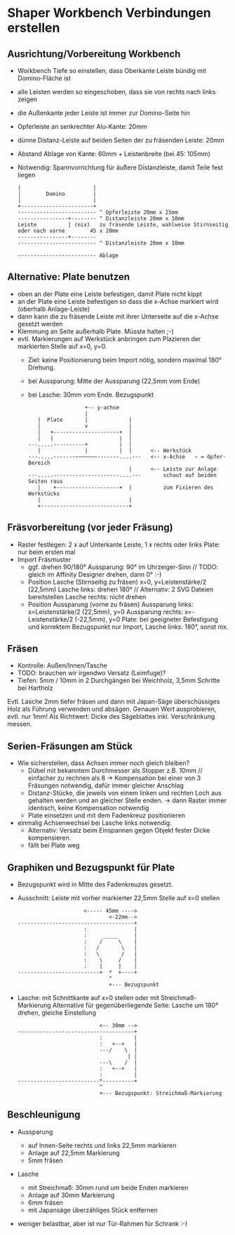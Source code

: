 # Shaper Workbench Verbindungen erstellen

## Ausrichtung/Vorbereitung Workbench

 * Workbench Tiefe so einstellen, dass Oberkante Leiste bündig mit Domino-Fläche ist
 * alle Leisten werden so eingeschoben, dass sie von rechts nach links zeigen
 * die Außenkante jeder Leiste ist immer zur Domino-Seite hin
 * Opferleiste an senkrechter Alu-Kante: 20mm
 * dünne Distanz-Leiste auf beiden Seiten der zu fräsenden Leiste: 20mm
 * Abstand Ablage von Kante: 60mm + Leistenbreite (bei 45: 105mm)
 * Notwendig: Spannvorrichtung für äußere Distanzleiste, damit Teile fest liegen

       |                       |
       |        Domino         |
       |                       |
       +-----------------------+
       ------------------------- ^ Opferleiste 20mm x 25mm
       ----------------+-------- ^ Distanzleiste 20mm x 10mm
       Leiste          | (nix)   zu fräsende Leiste, wahlweise Stirnseitig oder nach vorne        45 x 20mm
       ----------------+-------- 
       ------------------------- ^ Distanzleiste 20mm x 10mm
       
       ------------------------- Ablage


## Alternative: Plate benutzen

 * oben an der Plate eine Leiste befestigen, damit Plate nicht kippt
 * an der Plate eine Leiste befestigen so dass die x-Achse markiert wird (oberhalb Anlage-Leiste)
 * dann kann die zu fräsende Leiste mit ihrer Unterseite auf die x-Achse gesetzt werden
 * Klemmung an Seite außerhalb Plate. Müsste halten ;-)
 * evtl. Markierungen auf Werkstück anbringen zum Plazieren der markierten Stelle auf x=0, y=0.
   - Ziel: keine Positionierung beim Import nötig, sondern maximal 180° Drehung.
   - bei Aussparung: Mitte der Aussparung (22,5mm vom Ende)
   - bei Lasche: 30mm vom Ende. Bezugspunkt

                           +-- y-achse
                           |
            |  Plate       |             |
            |              v             |
            |   +---------------------+  |
            |   |                     |  |
         ---.....----------+          |  |
            |              |          |  |      <-- Werkstück
         ---.....-------~~~~~~~-------....---   <-- x-Achse   ~ = Opfer-Bereich
                                         |      <-- Leiste zur Anlage
         ---.....---------------------....---       schaut auf beiden Seiten raus
            |    +--------------------+  |          zum Fixieren des Werkstücks
            |                            |
            +----------------------------+


## Fräsvorbereitung (vor jeder Fräsung)

 * Raster festlegen: 2 x auf Unterkante Leiste, 1 x rechts oder links
   Plate: nur beim ersten mal
 * Import Fräsmuster
   - ggf. drehen 90/180°
     Aussparung: 90° im Uhrzeiger-Sinn // TODO: gleich im Affinity Designer drehen, dann 0° :-)
   - Position Lasche (Stirnseitig zu fräsen)
     x=0, y=Leistenstärke/2 (22,5mm)
     Lasche links: drehen 180° // Alternativ: 2 SVG Dateien bereitstellen
     Lasche rechts: nicht drehen
   - Position Aussparung (vorne zu fräsen)
     Aussparung links: x=Leistenstärke/2 (22,5mm), y=0
     Aussparung rechts: x=-Leistenstärke/2 (-22,5mm), y=0
   Plate: bei geeigneter Befestigung und korrektem Bezugspunkt nur Import, Lasche links: 180°, sonst nix.
   
## Fräsen

 * Kontrolle: Außen/Innen/Tasche
 * TODO: brauchen wir irgendwo Versatz (Leimfuge)?
 * Tiefen: 5mm / 10mm in 2 Durchgängen bei Weichholz, 3,5mm Schritte bei Hartholz

Evtl. Lasche 2mm tiefer fräsen und dann mit Japan-Säge überschüssiges Holz
als Führung verwenden und absägen. Genauen Wert ausprobieren, evtl. nur 1mm!
Als Richtwert: Dicke des Sägeblattes inkl. Verschränkung messen.

## Serien-Fräsungen am Stück

 * Wie sicherstellen, dass Achsen immer noch gleich bleiben?
   - Dübel mit bekanntem Durchmesser als Stopper z.B. 10mm // einfacher zu rechnen als 8
     -> Kompensation bei einer von 3 Fräsungen notwendig, dafür immer gleicher Anschlag
   - Distanz-Stücke, die jeweils von einem linken und rechten Loch aus gehalten werden
     und an gleicher Stelle enden.
     -> dann Raster immer identisch, keine Kompensation notwendig
   - Plate einsetzen und mit dem Fadenkreuz positionieren
 * einmalig Achsenwechsel bei Lasche links notwendig.
   - Alternativ: Versatz beim Einspannen gegen Objekt fester Dicke kompensieren.
   - fällt bei Plate weg



## Graphiken und Bezugspunkt für Plate

* Bezugspunkt wird in Mitte des Fadenkreuzes gesetzt.

* Ausschnitt: Leiste mit vorher markierter 22,5mm Stelle auf x=0 stellen

                           <----- 45mm ---->
                                   <-22mm-->
      -------------------------------------+
                           :               |
                           :     _____     |
                           :    /     \    |
                           :   /       \   |
                           :   \       /   |
                           :    \     /    |
                           :    |     |    |
      --------------------------+  *  +----+
                                   ^        
                                   +--- Bezugspunkt


* Lasche: mit Schnittkante auf x=0 stellen oder mit Streichmaß-Markierung
  Alternative für gegenüberliegende Seite: Lasche um 180° drehen, gleiche Einstellung

                                <-- 30mm -->
      -------------------------------------+
                                :          |
                                :   +--+   |
                                ---/    \  |
                                         | | 
                                ---\    /  |
                                :   +--+   |
                                :          |
      --------------------------*----------+
                                ^
                                +--- Bezugspunkt: Streichmaß-Markierung


## Beschleunigung

 * Aussparung
   - auf Innen-Seite rechts und links 22,5mm markieren
   - Anlage auf 22,5mm Markierung
   - 5mm fräsen

 * Lasche
   - mit Streichmaß: 30mm rund um beide Enden markieren
   - Anlage auf 30mm Markierung
   - 6mm fräsen
   - mit Japansäge überzähliges Stück entfernen

 * weniger belastbar, aber ist nur Tür-Rahmen für Schrank :-)
